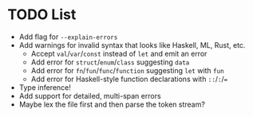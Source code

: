 # TODO List

- Add flag for `--explain-errors`
- Add warnings for invalid syntax that looks like Haskell, ML, Rust, etc.
  - Accept `val`/`var`/`const` instead of `let` and emit an error
  - Add error for `struct`/`enum`/`class` suggesting `data`
  - Add error for `fn`/`fun`/`func`/`function` suggesting `let` with `fun`
  - Add error for Haskell-style function declarations with `::`/`:`/`=`
- Type inference!
- Add support for detailed, multi-span errors
- Maybe lex the file first and then parse the token stream?
